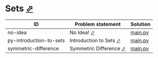 # Sets [⬀](https://www.hackerrank.com/domains/python/p-yets)


| ID                      | Problem statement                                                                       | Solution                                   |
|-------------------------|-----------------------------------------------------------------------------------------|--------------------------------------------|
| no-idea                 | No Idea! [⬀](https://www.hackerrank.com/challenges/no-idea)                             | [main.py](no-idea/main.py)                 |
| py-introduction-to-sets | Introduction to Sets [⬀](https://www.hackerrank.com/challenges/py-introduction-to-sets) | [main.py](py-introduction-to-sets/main.py) |
| symmetric-difference    | Symmetric Difference [⬀](https://www.hackerrank.com/challenges/symmetric-difference)    | [main.py](symmetric-difference/main.py)    |

